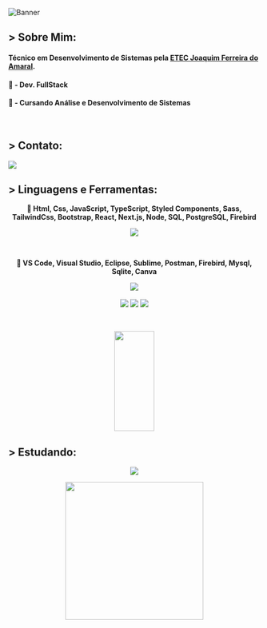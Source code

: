 ![Banner](https://res.cloudinary.com/superfolio/image/upload/v1620689979/68747470733a2f2f692e70696e696d672e636f6d2f6f726967696e616c732f63362f33332f63322f63363333633230656465383266306530636564376435373064626533613166332e676966_yjuh2s.gif)

## > Sobre Mim: 
#### Técnico em Desenvolvimento de Sistemas pela <a href="http://www.etecjau.com.br/etecjau/">ETEC Joaquim Ferreira do Amaral</a>.
#### 💾 - Dev. FullStack
#### 📓 - Cursando Análise e Desenvolvimento de Sistemas
<br>

## > Contato:
<a href="mailto:DevLuizHBarros@gmail.com"><code><img src="https://img.shields.io/badge/Gmail-6D4AFF?style=for-the-badge&logo=gmail&logoColor=white"></a></code>

## > Linguagens e Ferramentas:
<p aling='center'>

</p>
<p align='center'>
  <strong>📖 Html, Css, JavaScript, TypeScript, Styled Components, Sass, TailwindCss, Bootstrap, React, Next.js, Node, SQL, PostgreSQL, Firebird</strong>
  <br>
  <div align='center'>
    <img src="https://skillicons.dev/icons?i=html,css,js,ts,react,next,tailwindcss,sass,styledcomponents,bootstrap,go,nodejs,express,postgresql&perline=5"/>
    <br>
  </div>
</p>

<br>

<p align='center'>
  <strong>📖 VS Code, Visual Studio, Eclipse, Sublime, Postman, Firebird, Mysql, Sqlite, Canva</strong>
  <br>
  <div align='center'>
    <img src="https://skillicons.dev/icons?i=vscode,visualstudio,eclipse,postman,sqlite&perline=5"/>
    <br>
    <br>
    <code><img src="https://img.shields.io/badge/Sublime-black?style=for-the-badge&logo=sublimetext&logoColor=orange"></code>
    <code><img src="https://img.shields.io/badge/Firebird-white?style=for-the-badge&logo=firebird&logoColor=orange"></code>
    <code><img src="https://img.shields.io/badge/Canva-00C4CC?style=for-the-badge&logo=canva&logoColor=white"></code>
  </div>
</p>
<br>
<p align='center'>
  <img width="40%" height="200px" src="https://github-readme-stats.vercel.app/api/top-langs/?username=Tr0ya7&layout=compact&hide_border=true&theme=radical&langs_count=6&border_radius=8" />
</p>

## > Estudando:
<p align='center'>
  <code><img src="https://img.shields.io/badge/React Native-3f444f?style=for-the-badge&logo=react&logoColor=blue"></code>
</p>

<p align="center">
  <img width="276" src="https://media.tenor.com/eFWg68USeZgAAAAd/computer-hacker-fallout.gif" />  
</p>
